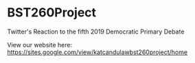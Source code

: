 # BST260Project
Twitter's Reaction to the fifth 2019 Democratic Primary Debate

View our website here: https://sites.google.com/view/katcandulawbst260project/home 

